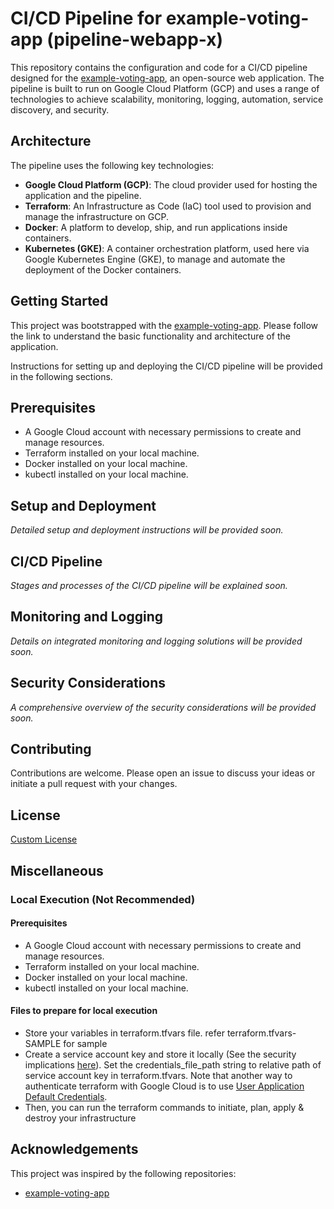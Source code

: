 # CI/CD Pipeline for example-voting-app (pipeline-webapp-x)

This repository contains the configuration and code for a CI/CD pipeline designed for the [example-voting-app](https://github.com/dockersamples/example-voting-app), an open-source web application. The pipeline is built to run on Google Cloud Platform (GCP) and uses a range of technologies to achieve scalability, monitoring, logging, automation, service discovery, and security.

## Architecture

The pipeline uses the following key technologies:

- **Google Cloud Platform (GCP)**: The cloud provider used for hosting the application and the pipeline.
- **Terraform**: An Infrastructure as Code (IaC) tool used to provision and manage the infrastructure on GCP.
- **Docker**: A platform to develop, ship, and run applications inside containers.
- **Kubernetes (GKE)**: A container orchestration platform, used here via Google Kubernetes Engine (GKE), to manage and automate the deployment of the Docker containers.

## Getting Started

This project was bootstrapped with the [example-voting-app](https://github.com/dockersamples/example-voting-app). Please follow the link to understand the basic functionality and architecture of the application.

Instructions for setting up and deploying the CI/CD pipeline will be provided in the following sections.

## Prerequisites

- A Google Cloud account with necessary permissions to create and manage resources.
- Terraform installed on your local machine.
- Docker installed on your local machine.
- kubectl installed on your local machine.



## Setup and Deployment

*Detailed setup and deployment instructions will be provided soon.*

## CI/CD Pipeline

*Stages and processes of the CI/CD pipeline will be explained soon.*

## Monitoring and Logging

*Details on integrated monitoring and logging solutions will be provided soon.*

## Security Considerations

*A comprehensive overview of the security considerations will be provided soon.*

## Contributing

Contributions are welcome. Please open an issue to discuss your ideas or initiate a pull request with your changes.

## License

[Custom License](./LICENSE)


## Miscellaneous

### Local Execution (Not Recommended)

#### Prerequisites
- A Google Cloud account with necessary permissions to create and manage resources.
- Terraform installed on your local machine.
- Docker installed on your local machine.
- kubectl installed on your local machine.

#### Files to prepare for local execution
* Store your variables in terraform.tfvars file. refer terraform.tfvars-SAMPLE for sample
* Create a service account key and store it locally (See the security implications [here](https://cloud.google.com/iam/docs/migrate-from-service-account-keys)). Set the credentials_file_path string to relative path of service account key in terraform.tfvars. Note that another way to authenticate terraform with Google Cloud is to use [User Application Default Credentials](https://registry.terraform.io/providers/hashicorp/google/latest/docs/guides/provider_reference#running-terraform-on-your-workstation). 
* Then, you can run the terraform commands to initiate, plan, apply & destroy your infrastructure


## Acknowledgements

This project was inspired by the following repositories:

- [example-voting-app](https://github.com/dockersamples/example-voting-app)
